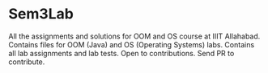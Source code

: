 # Sem3Lab
All the assignments and solutions for OOM and OS course at IIIT Allahabad.
Contains files for OOM (Java) and OS (Operating Systems) labs. 
Contains all lab assignments and lab tests.
Open to contributions. Send PR to contribute.
